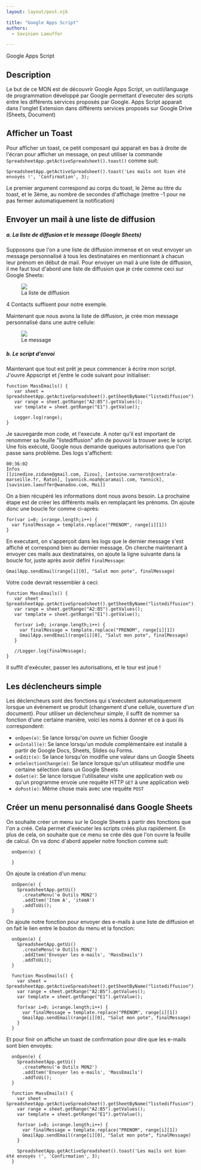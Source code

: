 ```yaml
---
layout: layout/post.njk

title: "Google Apps Script"
authors:
  - Savinien Laeuffer

---
```


<!-- début résumé -->
Google Apps Script
<!-- fin résumé -->

## Description

Le but de ce MON est de découvrir Google Apps Script, un outil/language de programmation développé par Google permettant d'executer des scripts entre les différents services proposés par Google.
Apps Script apparait dans l'onglet Extension dans différents services proposés sur Google Drive (Sheets, Document)

## Afficher un Toast

Pour afficher un toast, ce petit composant qui apparait en bas à droite de l'écran pour afficher un message, on peut utiliser la commande ```SpreadsheetApp.getActiveSpreadsheet().toast()``` comme suit:

```
SpreadsheetApp.getActiveSpreadsheet().toast('Les mails ont bien été envoyés !', 'Confirmation', 3);
```

Le premier argument correspond au corps du toast, le 2ème au titre du toast, et le 3ème, au nombre de secondes d'affichage (mettre -1 pour ne pas fermer automatiquement la notification)

## Envoyer un mail à une liste de diffusion


##### a. La liste de diffusion et le message (Google Sheets) 

Supposons que l'on a une liste de diffusion immense et on veut envoyer un message personnalisé à tous les destinataires en mentionnant à chacun leur prénom en début de mail.
Pour envoyer un mail à une liste de diffusion, il me faut tout d'abord une liste de diffusion que je crée comme ceci sur Google Sheets:

<figure>
  <img src="../mon2sheets.png">
  <figcaption>La liste de diffusion</figcaption>
</figure>

4 Contacts suffisent pour notre exemple.

Maintenant que nous avons la liste de diffusion, je crée mon message personnalisé dans une autre cellule:

<figure>
  <img src="../mon2texte.png">
  <figcaption>Le message</figcaption>
</figure>

##### b. Le script d'envoi

Maintenant que tout est prêt je peux commencer à écrire mon script. J'ouvre Appscript et j'entre le code suivant pour initialiser:

```
function MassEmails() {
   var sheet = SpreadsheetApp.getActiveSpreadsheet().getSheetByName("listediffusion");
   var range = sheet.getRange("A2:B5").getValues();
   var template = sheet.getRange("E1").getValue();

   Logger.log(range);
}
```

Je sauvegarde mon code, et l'execute. A noter qu'il est important de renommer sa feuille "listediffusion" afin de pouvoir la trouver avec le script. Une fois exécuté, Google nous demande quelques autorisations que l'on passe sans problème. Des logs s'affichent:

```
00:36:02
Infos
[[zinedine.zidane@gmail.com, Zizou], [antoine.varnerot@centrale-marseille.fr, Raton], [yannick.noah@caramail.com, Yannick], [savinien.laeuffer@wanadoo.com, Moi]]
```

On a bien récupéré les informations dont nous avons besoin. La prochaine étape est de créer les différents mails en remplaçant les prénoms. On ajoute donc une boucle for comme ci-après:

```
for(var i=0; i<range.length;i++) {
  var finalMessage = template.replace("PRENOM", range[i][1])
}
```
En executant, on s'apperçoit dans les logs que le dernier message s'est affiché et correspond bien au dernier message.
On cherche maintenant à envoyer ces mails aux destinataires, on ajoute la ligne suivante dans la boucle for, juste après avoir défini ```finalMessage```:

```
GmailApp.sendEmail(range[i][0], "Salut mon pote", finalMessage)
```

Votre code devrait ressembler à ceci:

```
function MassEmails() {
   var sheet = SpreadsheetApp.getActiveSpreadsheet().getSheetByName("listediffusion");
   var range = sheet.getRange("A2:B5").getValues();
   var template = sheet.getRange("E1").getValue();

   for(var i=0; i<range.length;i++) {
     var finalMessage = template.replace("PRENOM", range[i][1])
     GmailApp.sendEmail(range[i][0], "Salut mon pote", finalMessage)
   }

   //Logger.log(finalMessage);
}
```

Il suffit d'exécuter, passer les autorisations, et le tour est joué !

## Les déclencheurs simple

Les déclencheurs sont des fonctions qui s'exécutent automatiquement lorsque un évènement se produit (changement d'une cellule, ouverture d'un document).
Pour utiliser un déclencheur simple, il suffit de nommer sa fonction d'une certaine manière, voici les noms à donner et ce à quoi ils correspondent:

 - ```onOpen(e)```: Se lance lorsqu'on ouvre un fichier Google
 - ```onIntall(e)```: Se lance lorsqu'un module complémentaire est installé à partir de Google Docs, Sheets, Slides ou Forms.
 - ```onEdit(e)```: Se lance lorsqu'on modifie une valeur dans un Google Sheets
 - ```onSelectionChange(e)```: Se lance lorsque qu'un utilisateur modifie une certaine sélection dans un Google Sheets
 - ```doGet(e)```: Se lance lorsque l'utilisateur visite une application web ou qu'un programme envoie une requête HTTP ```GET``` à une application web
- ```doPost(e)```: Même chose mais avec une requête ```POST```

## Créer un menu personnalisé dans Google Sheets

On souhaite créer un menu sur le Google Sheets à partir des fonctions que l'on a créé. Cela permet d'exécuter les scripts créés plus rapidement. En plus de cela, on souhaite que ce menu se crée dès que l'on ouvre la feuille de calcul. On va donc d'abord appeler notre fonction comme suit:

``` 
  onOpen(e) {

  }
``` 

On ajoute la création d'un menu:

``` 
  onOpen(e) {
    SpreadsheetApp.getUi()
      .createMenu('⚙️ Outils MON2')
      .addItem('Item A', 'itemA')
      .addToUi();
  }
``` 

On ajoute notre fonction pour envoyer des e-mails à une liste de diffusion et on fait le lien entre le bouton du menu et la fonction:

``` 
  onOpen(e) {
    SpreadsheetApp.getUi()
      .createMenu('⚙️ Outils MON2')
      .addItem('Envoyer les e-mails', 'MassEmails')
      .addToUi();
  }

  function MassEmails() {
    var sheet = SpreadsheetApp.getActiveSpreadsheet().getSheetByName("listediffusion");
    var range = sheet.getRange("A2:B5").getValues();
    var template = sheet.getRange("E1").getValue();

    for(var i=0; i<range.length;i++) {
      var finalMessage = template.replace("PRENOM", range[i][1])
      GmailApp.sendEmail(range[i][0], "Salut mon pote", finalMessage)
    }
  }
```

Et pour finir on affiche un toast de confirmation pour dire que les e-mails sont bien envoyés:

``` 
  onOpen(e) {
    SpreadsheetApp.getUi()
      .createMenu('⚙️ Outils MON2')
      .addItem('Envoyer les e-mails', 'MassEmails')
      .addToUi();
  }

  function MassEmails() {
    var sheet = SpreadsheetApp.getActiveSpreadsheet().getSheetByName("listediffusion");
    var range = sheet.getRange("A2:B5").getValues();
    var template = sheet.getRange("E1").getValue();

    for(var i=0; i<range.length;i++) {
      var finalMessage = template.replace("PRENOM", range[i][1])
      GmailApp.sendEmail(range[i][0], "Salut mon pote", finalMessage)
    }

    SpreadsheetApp.getActiveSpreadsheet().toast('Les mails ont bien été envoyés !', 'Confirmation', 3);
  }
```